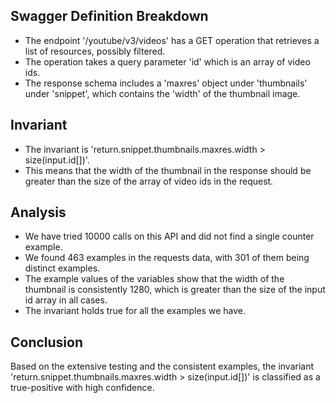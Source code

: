## Swagger Definition Breakdown
- The endpoint '/youtube/v3/videos' has a GET operation that retrieves a list of resources, possibly filtered.
- The operation takes a query parameter 'id' which is an array of video ids.
- The response schema includes a 'maxres' object under 'thumbnails' under 'snippet', which contains the 'width' of the thumbnail image.

## Invariant
- The invariant is 'return.snippet.thumbnails.maxres.width > size(input.id[])'.
- This means that the width of the thumbnail in the response should be greater than the size of the array of video ids in the request.

## Analysis
- We have tried 10000 calls on this API and did not find a single counter example.
- We found 463 examples in the requests data, with 301 of them being distinct examples.
- The example values of the variables show that the width of the thumbnail is consistently 1280, which is greater than the size of the input id array in all cases.
- The invariant holds true for all the examples we have.

## Conclusion
Based on the extensive testing and the consistent examples, the invariant 'return.snippet.thumbnails.maxres.width > size(input.id[])' is classified as a true-positive with high confidence.
